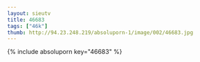 ```yaml
--- 
layout: sieutv
title: 46683
tags: ["46k"]
thumb: http://94.23.248.219/absoluporn-1/image/002/46683.jpg
---
```

{% include absoluporn key="46683" %} 
